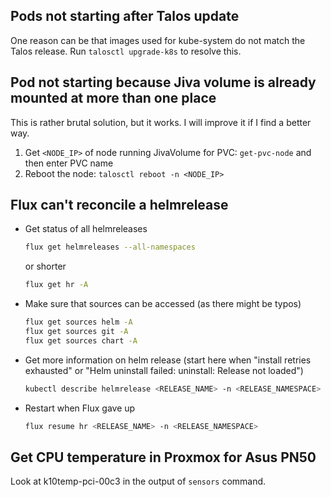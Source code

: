 ## Pods not starting after Talos update

One reason can be that images used for kube-system do not match the Talos release. Run `talosctl upgrade-k8s` to resolve this.

## Pod not starting because Jiva volume is already mounted at more than one place

This is rather brutal solution, but it works. I will improve it if I find a better way.

1. Get `<NODE_IP>` of node running JivaVolume for PVC: `get-pvc-node` and then enter PVC name
2. Reboot the node: `talosctl reboot -n <NODE_IP>`

## Flux can't reconcile a helmrelease

- Get status of all helmreleases
    ```bash
    flux get helmreleases --all-namespaces
    ```
    or shorter
    ```bash
    flux get hr -A
    ```
- Make sure that sources can be accessed (as there might be typos)
    ```bash
    flux get sources helm -A
    flux get sources git -A
    flux get sources chart -A
    ```
- Get more information on helm release (start here when "install retries exhausted" or "Helm uninstall failed: uninstall: Release not loaded")
    ```bash
    kubectl describe helmrelease <RELEASE_NAME> -n <RELEASE_NAMESPACE>
    ```
- Restart when Flux gave up
    ```bash
    flux resume hr <RELEASE_NAME> -n <RELEASE_NAMESPACE>
    ```

## Get CPU temperature in Proxmox for Asus PN50

Look at k10temp-pci-00c3 in the output of `sensors` command.
